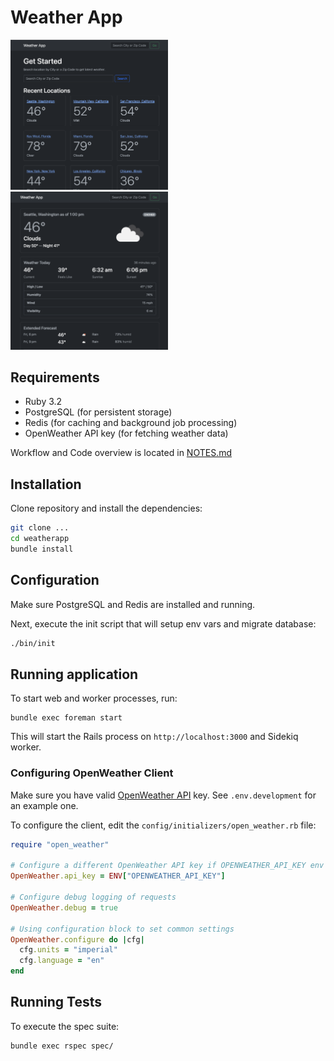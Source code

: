 # Weather App

<img src="/public/screens/1.png" style="max-width:50%" />
<img src="/public/screens/2.png" style="max-width:50%" />

## Requirements

- Ruby 3.2
- PostgreSQL (for persistent storage)
- Redis (for caching and background job processing)
- OpenWeather API key (for fetching weather data)

Workflow and Code overview is located in [NOTES.md](/NOTES.md)

## Installation

Clone repository and install the dependencies:

```bash
git clone ...
cd weatherapp
bundle install
```

## Configuration

Make sure PostgreSQL and Redis are installed and running.

Next, execute the init script that will setup env vars and migrate database:

```bash
./bin/init
```

## Running application

To start web and worker processes, run:

```
bundle exec foreman start
```

This will start the Rails process on `http://localhost:3000` and Sidekiq worker.

### Configuring OpenWeather Client

Make sure you have valid [OpenWeather API](https://openweathermap.org/api) key.
See `.env.development` for an example one.

To configure the client, edit the `config/initializers/open_weather.rb` file:

```ruby
require "open_weather"

# Configure a different OpenWeather API key if OPENWEATHER_API_KEY env var is not set
OpenWeather.api_key = ENV["OPENWEATHER_API_KEY"]

# Configure debug logging of requests
OpenWeather.debug = true

# Using configuration block to set common settings
OpenWeather.configure do |cfg|
  cfg.units = "imperial"
  cfg.language = "en"
end
```

## Running Tests

To execute the spec suite:

```
bundle exec rspec spec/
```
